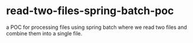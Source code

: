 # read-two-files-spring-batch-poc
a POC for processing files using spring batch where we read two files and combine them into a single file.
